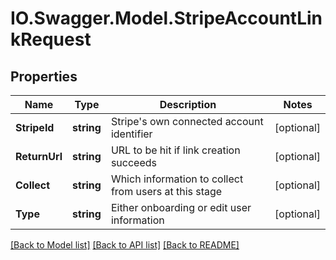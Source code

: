 # IO.Swagger.Model.StripeAccountLinkRequest
## Properties

Name | Type | Description | Notes
------------ | ------------- | ------------- | -------------
**StripeId** | **string** | Stripe&#39;s own connected account identifier | [optional] 
**ReturnUrl** | **string** | URL to be hit if link creation succeeds | [optional] 
**Collect** | **string** | Which information to collect from users at this stage | [optional] 
**Type** | **string** | Either onboarding or edit user information | [optional] 

[[Back to Model list]](../README.md#documentation-for-models) [[Back to API list]](../README.md#documentation-for-api-endpoints) [[Back to README]](../README.md)

